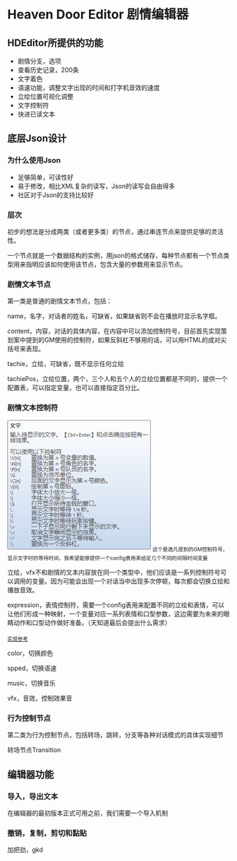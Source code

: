 # Heaven Door Editor 剧情编辑器
## HDEditor所提供的功能
- 剧情分支，选项
- 查看历史记录，200条
- 文字着色
- 语速功能，调整文字出现的时间和打字机音效的速度
- 立绘位置可视化调整
- 文字控制符
- 快进已读文本



## 底层Json设计

### 为什么使用Json
- 足够简单，可读性好
- 易于修改，相比XML复杂的读写，Json的读写会自由得多
- 社区对于Json的支持比较好

### 层次

初步的想法是分成两类（或者更多类）的节点，通过串连节点来提供足够的灵活性。

一个节点就是一个数据结构的实例，用json的格式储存，每种节点都有一个节点类型用来指明应该如何使用该节点，包含大量的参数用来显示节点。

### 剧情文本节点
第一类是普通的剧情文本节点，包括：

name，名字，对话者的姓名，可缺省，如果缺省则不会在播放时显示名字框。

content，内容，对话的具体内容，在内容中可以添加控制符号，目前首先实现策划案中提到的GM使用的控制符，如果反斜杠不够用的话，可以用HTML的成对尖括号来表现。

tachie，立绘，可缺省，既不显示任何立绘

tachiePos，立绘位置，两个，三个人和五个人的立绘位置都是不同的，提供一个配置表，可以指定变量，也可以直接指定百分比。

### 剧情文本控制符

![avatar](./HeavenDoor_img_1.png)
<sub>这个是逸凡提到的GM控制符号，显示文字时的等待时间，我希望能够提供一个config表用来给定几个不同的间隔时间变量</sub>

立绘，vfx不和剧情的文本内容放在同一个类型中，他们应该是一系列控制符号可以调用的变量。因为可能会出现一个对话当中出现多次停顿，每次都会切换立绘和播放音效。

expression，表情控制符，需要一个config表用来配置不同的立绘和表情，可以让他们形成一种映射，一个变量对应一系列表情和口型参数，这边需要为未来的眼睛动作和口型动作做好准备。（天知道最后会提出什么需求）

<sub>[实现参考](http://tranpol.weebly.com/2821625103314353247230340210462031620840368073124365288305043052421160214752241122797264342925665289.html)</sub>

color，切换颜色

spped，切换语速

music，切换音乐

vfx，音效，控制效果音

### 行为控制节点

第二类为行为控制节点，包括转场，跳转，分支等各种对话模式的具体实现细节

转场节点Transition

## 编辑器功能

### 导入，导出文本
在编辑器的最初版本正式可用之前，我们需要一个导入机制

### 撤销，复制，剪切和黏贴
加把劲，gkd


